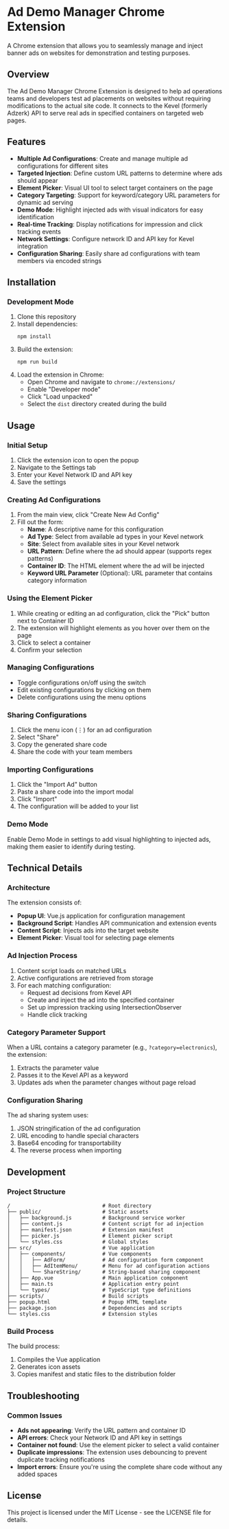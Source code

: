 # Ad Demo Manager Chrome Extension

A Chrome extension that allows you to seamlessly manage and inject banner ads on websites for demonstration and testing purposes.

## Overview

The Ad Demo Manager Chrome Extension is designed to help ad operations teams and developers test ad placements on websites without requiring modifications to the actual site code. It connects to the Kevel (formerly Adzerk) API to serve real ads in specified containers on targeted web pages.

## Features

- **Multiple Ad Configurations**: Create and manage multiple ad configurations for different sites
- **Targeted Injection**: Define custom URL patterns to determine where ads should appear
- **Element Picker**: Visual UI tool to select target containers on the page
- **Category Targeting**: Support for keyword/category URL parameters for dynamic ad serving
- **Demo Mode**: Highlight injected ads with visual indicators for easy identification
- **Real-time Tracking**: Display notifications for impression and click tracking events
- **Network Settings**: Configure network ID and API key for Kevel integration
- **Configuration Sharing**: Easily share ad configurations with team members via encoded strings

## Installation

### Development Mode

1. Clone this repository
2. Install dependencies:
   ```
   npm install
   ```
3. Build the extension:
   ```
   npm run build
   ```
4. Load the extension in Chrome:
   - Open Chrome and navigate to `chrome://extensions/`
   - Enable "Developer mode"
   - Click "Load unpacked"
   - Select the `dist` directory created during the build

## Usage

### Initial Setup

1. Click the extension icon to open the popup
2. Navigate to the Settings tab
3. Enter your Kevel Network ID and API key
4. Save the settings

### Creating Ad Configurations

1. From the main view, click "Create New Ad Config"
2. Fill out the form:
   - **Name**: A descriptive name for this configuration
   - **Ad Type**: Select from available ad types in your Kevel network
   - **Site**: Select from available sites in your Kevel network
   - **URL Pattern**: Define where the ad should appear (supports regex patterns)
   - **Container ID**: The HTML element where the ad will be injected
   - **Keyword URL Parameter** (Optional): URL parameter that contains category information

### Using the Element Picker

1. While creating or editing an ad configuration, click the "Pick" button next to Container ID
2. The extension will highlight elements as you hover over them on the page
3. Click to select a container
4. Confirm your selection

### Managing Configurations

- Toggle configurations on/off using the switch
- Edit existing configurations by clicking on them
- Delete configurations using the menu options

### Sharing Configurations

1. Click the menu icon (⋮) for an ad configuration
2. Select "Share"
3. Copy the generated share code
4. Share the code with your team members

### Importing Configurations

1. Click the "Import Ad" button
2. Paste a share code into the import modal
3. Click "Import"
4. The configuration will be added to your list

### Demo Mode

Enable Demo Mode in settings to add visual highlighting to injected ads, making them easier to identify during testing.

## Technical Details

### Architecture

The extension consists of:

- **Popup UI**: Vue.js application for configuration management
- **Background Script**: Handles API communication and extension events
- **Content Script**: Injects ads into the target website
- **Element Picker**: Visual tool for selecting page elements

### Ad Injection Process

1. Content script loads on matched URLs
2. Active configurations are retrieved from storage
3. For each matching configuration:
   - Request ad decisions from Kevel API
   - Create and inject the ad into the specified container
   - Set up impression tracking using IntersectionObserver
   - Handle click tracking

### Category Parameter Support

When a URL contains a category parameter (e.g., `?category=electronics`), the extension:
1. Extracts the parameter value 
2. Passes it to the Kevel API as a keyword
3. Updates ads when the parameter changes without page reload

### Configuration Sharing

The ad sharing system uses:
1. JSON stringification of the ad configuration
2. URL encoding to handle special characters
3. Base64 encoding for transportability
4. The reverse process when importing

## Development

### Project Structure

```
/                              # Root directory
├── public/                    # Static assets
│   ├── background.js          # Background service worker
│   ├── content.js             # Content script for ad injection
│   ├── manifest.json          # Extension manifest
│   ├── picker.js              # Element picker script
│   └── styles.css             # Global styles
├── src/                       # Vue application
│   ├── components/            # Vue components
│   │   ├── AdForm/            # Ad configuration form component
│   │   ├── AdItemMenu/        # Menu for ad configuration actions
│   │   └── ShareString/       # String-based sharing component
│   ├── App.vue                # Main application component
│   ├── main.ts                # Application entry point
│   └── types/                 # TypeScript type definitions
├── scripts/                   # Build scripts
├── popup.html                 # Popup HTML template
├── package.json               # Dependencies and scripts
└── styles.css                 # Extension styles
```

### Build Process

The build process:
1. Compiles the Vue application
2. Generates icon assets
3. Copies manifest and static files to the distribution folder

## Troubleshooting

### Common Issues

- **Ads not appearing**: Verify the URL pattern and container ID
- **API errors**: Check your Network ID and API key in settings
- **Container not found**: Use the element picker to select a valid container
- **Duplicate impressions**: The extension uses debouncing to prevent duplicate tracking notifications
- **Import errors**: Ensure you're using the complete share code without any added spaces

## License

This project is licensed under the MIT License - see the LICENSE file for details.
